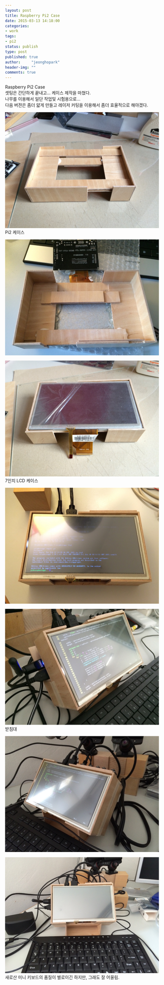 ```yaml
---
layout: post
title: Raspberry Pi2 Case
date: 2015-03-13 14:18:00
categories:
- work
tags:
- pi2
status: publish
type: post
published: true
author:     "jeonghopark"
header-img: ""
comments: true
---
```

Raspberry Pi2 Case     
셋팅은 간단하게 끝내고... 케이스 제작을 마쳤다.    
나무를 이용해서 일단 작업및 시험용으로...    
다음 버젼은 좀더 얇게 만들고 레이저 커팅을 이용해서 좀더 효율적으로 해야겠다.    

![/assets/images/ofPi_01.jpg](/assets/images/pi2WoodCase-3.jpg)
Pi2 케이스     

![/assets/images/ofPi_01.jpg](/assets/images/pi2WoodCase-1.jpg)

![/assets/images/ofPi_01.jpg](/assets/images/pi2WoodCase-2.jpg)
7인치 LCD 케이스     

![/assets/images/ofPi_01.jpg](/assets/images/pi2WoodCase-7.jpg)

![/assets/images/ofPi_01.jpg](/assets/images/pi2WoodCase-5.jpg)
받침대    

![/assets/images/ofPi_01.jpg](/assets/images/pi2WoodCase-6.jpg)


![/assets/images/ofPi_01.jpg](/assets/images/pi2WoodCase-8.jpg)
새로산 미니 키보드의 품질이 별로이긴 하지만, 그래도 잘 어울림.   
